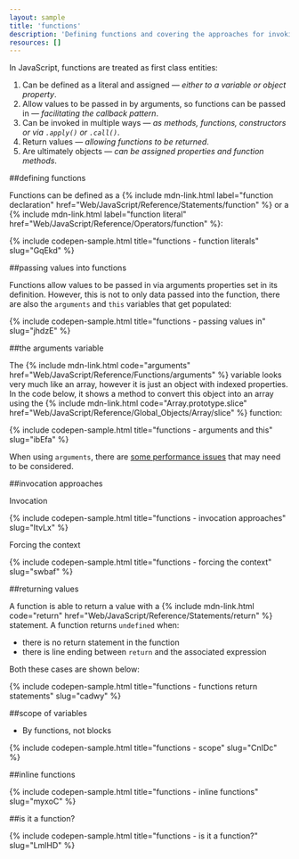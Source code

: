 ```yaml
---
layout: sample
title: 'functions'
description: 'Defining functions and covering the approaches for invoking them.'
resources: []
---
```


In JavaScript, functions are treated as first class entities:

1. Can be defined as a literal and assigned &mdash; _either to a variable or object property_.
1. Allow values to be passed in by arguments, so functions can be passed in &mdash; _facilitating the callback pattern_.
1. Can be invoked in multiple ways &mdash; _as methods, functions, constructors or via `.apply()` or `.call()`_.
1. Return values &mdash; _allowing functions to be returned_.
1. Are ultimately objects &mdash; _can be assigned properties and function methods_.

##defining functions

Functions can be defined as a {% include mdn-link.html label="function declaration" href="Web/JavaScript/Reference/Statements/function" %} or a {% include mdn-link.html label="function literal" href="Web/JavaScript/Reference/Operators/function" %}:

{% include codepen-sample.html title="functions - function literals" slug="GqEkd" %}


##passing values into functions

Functions allow values to be passed in via arguments properties set in its definition.  However, this is not to only data passed into the function, there are also the `arguments` and `this` variables that get populated:

{% include codepen-sample.html title="functions - passing values in" slug="jhdzE" %}


##the arguments variable

The {% include mdn-link.html code="arguments" href="Web/JavaScript/Reference/Functions/arguments" %} variable looks very much like an array, however it is just an object with indexed properties.  In the code below, it shows a method to convert this object into an array using the {% include mdn-link.html code="Array.prototype.slice" href="Web/JavaScript/Reference/Global_Objects/Array/slice" %} function:

{% include codepen-sample.html title="functions - arguments and this" slug="ibEfa" %}

When using `arguments`, there are [some performance issues](https://github.com/petkaantonov/bluebird/wiki/Optimization-killers#3-managing-arguments) that may need to be considered.


##invocation approaches

Invocation

{% include codepen-sample.html title="functions - invocation approaches" slug="ItvLx" %}

Forcing the context

{% include codepen-sample.html title="functions - forcing the context" slug="swbaf" %}


##returning values

A function is able to return a value with a {% include mdn-link.html code="return" href="Web/JavaScript/Reference/Statements/return" %} statement. A function returns `undefined` when:

- there is no return statement in the function
- there is line ending between `return` and the associated expression

Both these cases are shown below:

{% include codepen-sample.html title="functions - functions return statements" slug="cadwy" %}


##scope of variables

- By functions, not blocks

{% include codepen-sample.html title="functions - scope" slug="CnIDc" %}


##inline functions

{% include codepen-sample.html title="functions - inline functions" slug="myxoC" %}


##is it a function?

{% include codepen-sample.html title="functions - is it a function?" slug="LmlHD" %}

